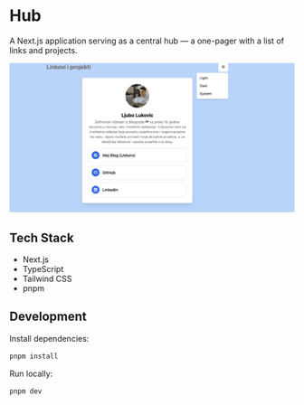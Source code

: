 # Hub

A Next.js application serving as a central hub — a one-pager with a list of links and projects.

![ljubo-hub](public/og-image.png)

## Tech Stack

- Next.js
- TypeScript
- Tailwind CSS
- pnpm

## Development

Install dependencies:

```bash
pnpm install
```

Run locally:

```
pnpm dev
```
